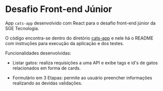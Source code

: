 # Desafio Front-end Júnior


App `cats-app` desenvolvido com React para o desafio front-end júnior da SGE Tecnologia.

O código encontra-se dentro do diretório [cats-app](https://github.com/joaocoelhoo/desafio-front-end-junior-sge-tecnologia/tree/main/cats-app) e nele há o README com instruções para execução da aplicação e dos testes.

Funcionalidades desenvolvidas:
- Listar gatos: realiza requisições a uma API e exibe tags e id's de gatos relacionados em forma de cards.

- Formulário em 3 Etapas: permite ao usuário preencher informações realizando as devidas validações.
